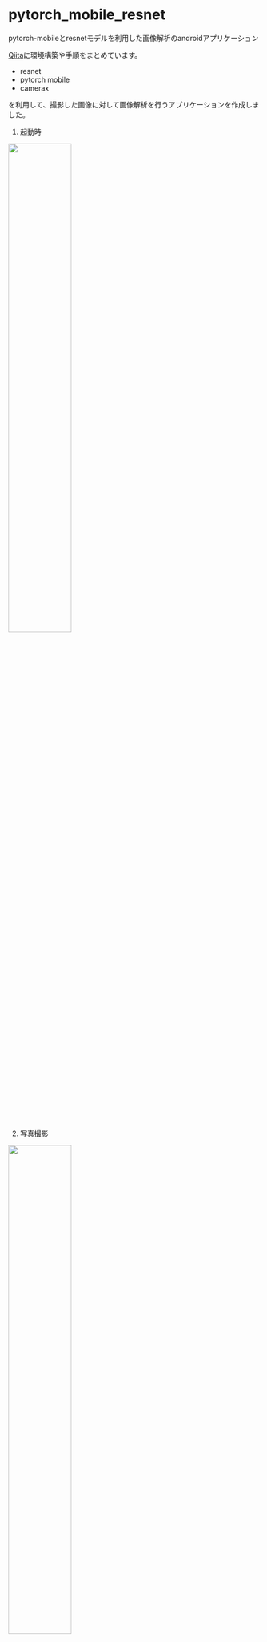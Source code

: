 # pytorch_mobile_resnet
pytorch-mobileとresnetモデルを利用した画像解析のandroidアプリケーション

[Qiita](https://qiita.com/komiya_5467/items/822292122fbf9ab144df)に環境構築や手順をまとめています。


- resnet
- pytorch mobile
- camerax

を利用して、撮影した画像に対して画像解析を行うアプリケーションを作成しました。


1. 起動時

<img src="https://qiita-image-store.s3.ap-northeast-1.amazonaws.com/0/393221/65acdb44-4766-71bd-0eef-6b04a5d3d2d1.jpeg" width="50%" />


2. 写真撮影

<img src="https://qiita-image-store.s3.ap-northeast-1.amazonaws.com/0/393221/06d12df5-ed71-e8df-ee7a-a0bf92996b8d.png" width="50%" />


3. 画像解析

<img src="https://qiita-image-store.s3.ap-northeast-1.amazonaws.com/0/393221/5b214530-abaa-ceaf-feb6-836864f87af5.png" width="50%" />

